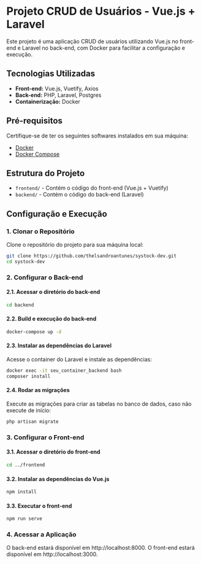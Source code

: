 # Projeto CRUD de Usuários - Vue.js + Laravel

Este projeto é uma aplicação CRUD de usuários utilizando Vue.js no front-end e Laravel no back-end, com Docker para facilitar a configuração e execução.

## Tecnologias Utilizadas

- **Front-end:** Vue.js, Vuetify, Axios
- **Back-end:** PHP, Laravel, Postgres
- **Containerização:** Docker

## Pré-requisitos

Certifique-se de ter os seguintes softwares instalados em sua máquina:

- [Docker](https://www.docker.com/get-started)
- [Docker Compose](https://docs.docker.com/compose/)

## Estrutura do Projeto

- `frontend/` - Contém o código do front-end (Vue.js + Vuetify)
- `backend/` - Contém o código do back-end (Laravel)

## Configuração e Execução

### 1. Clonar o Repositório

Clone o repositório do projeto para sua máquina local:

```bash
git clone https://github.com/thelsandroantunes/systock-dev.git
cd systock-dev
```

### 2. Configurar o Back-end
#### 2.1. Acessar o diretório do back-end

```bash
cd backend
```

#### 2.2. Build e execução do back-end

```bash
docker-compose up -d
```

#### 2.3. Instalar as dependências do Laravel
Acesse o container do Laravel e instale as dependências:

```bash
docker exec -it seu_container_backend bash
composer install
```

#### 2.4. Rodar as migrações
Execute as migrações para criar as tabelas no banco de dados, caso não execute de início:

```bash
php artisan migrate
```

### 3. Configurar o Front-end
#### 3.1. Acessar o diretório do front-end

```bash
cd ../frontend
```

#### 3.2. Instalar as dependências do Vue.js

```bash
npm install
```

#### 3.3. Executar o front-end

```bash
npm run serve
```

### 4. Acessar a Aplicação
O back-end estará disponível em http://localhost:8000.
O front-end estará disponível em http://localhost:3000.
